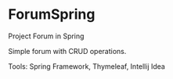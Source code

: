 # ForumSpring
Project Forum in Spring

Simple forum with CRUD operations.

Tools: Spring Framework, Thymeleaf, Intellij Idea

